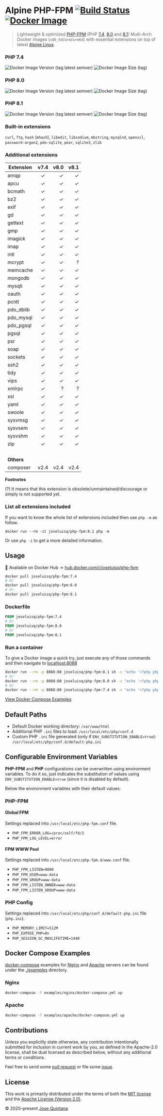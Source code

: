 # Alpine PHP-FPM [![Build Status](https://api.cirrus-ci.com/github/joseluisq/alpine-php-fpm.svg)](https://cirrus-ci.com/github/joseluisq/alpine-php-fpm) [![Docker Image](https://img.shields.io/docker/pulls/joseluisq/php-fpm.svg)](https://hub.docker.com/r/joseluisq/php-fpm/)

> Lightweight & optimized [PHP-FPM](https://www.php.net/manual/en/install.fpm.php) (PHP [7.4](https://www.php.net/ChangeLog-7.php#PHP_7_4), [8.0](https://www.php.net/ChangeLog-8.php#PHP_8_0) and [8.1](https://www.php.net/ChangeLog-8.php#PHP_8_1)) Multi-Arch Docker images (`x86_64`/`arm`/`arm64`) with essential extensions on top of latest [Alpine Linux](https://alpinelinux.org/).

### PHP 7.4

![Docker Image Version (tag latest semver)](https://img.shields.io/docker/v/joseluisq/php-fpm/7.4) ![Docker Image Size (tag)](https://img.shields.io/docker/image-size/joseluisq/php-fpm/7.4)

### PHP 8.0

![Docker Image Version (tag latest semver)](https://img.shields.io/docker/v/joseluisq/php-fpm/8.0) ![Docker Image Size (tag)](https://img.shields.io/docker/image-size/joseluisq/php-fpm/8.0)

### PHP 8.1

![Docker Image Version (tag latest semver)](https://img.shields.io/docker/v/joseluisq/php-fpm/8.1) ![Docker Image Size (tag)](https://img.shields.io/docker/image-size/joseluisq/php-fpm/8.1)

### Built-in extensions

`curl`, `ftp`, `hash` (`mhash`), `libedit`, `libsodium`, `mbstring`, `mysqlnd`, `openssl`, `password-argon2`, `pdo-sqlite`, `pear`, `sqlite3`, `zlib`

### Additional extensions

| Extension  |  v7.4  |   v8.0 |   v8.1 |
| ---------- | :----: | -----: | -----: |
| amqp       |   ✓    |      ✓ |      ✓ |
| apcu       |   ✓    |      ✓ |      ✓ |
| bcmath     |   ✓    |      ✓ |      ✓ |
| bz2        |   ✓    |      ✓ |      ✓ |
| exif       |   ✓    |      ✓ |      ✓ |
| gd         |   ✓    |      ✓ |      ✓ |
| gettext    |   ✓    |      ✓ |      ✓ |
| gmp        |   ✓    |      ✓ |      ✓ |
| imagick    |   ✓    |      ✓ |      ✓ |
| imap       |   ✓    |      ✓ |      ✓ |
| intl       |   ✓    |      ✓ |      ✓ |
| mcrypt     |   ✓    |      ✓ |      ? |
| memcache   |   ✓    |      ✓ |      ✓ |
| mongodb    |   ✓    |      ✓ |      ✓ |
| mysqli     |   ✓    |      ✓ |      ✓ |
| oauth      |   ✓    |      ✓ |      ✓ |
| pcntl      |   ✓    |      ✓ |      ✓ |
| pdo_dblib  |   ✓    |      ✓ |      ✓ |
| pdo_mysql  |   ✓    |      ✓ |      ✓ |
| pdo_pgsql  |   ✓    |      ✓ |      ✓ |
| pgsql      |   ✓    |      ✓ |      ✓ |
| psr        |   ✓    |      ✓ |      ✓ |
| soap       |   ✓    |      ✓ |      ✓ |
| sockets    |   ✓    |      ✓ |      ✓ |
| ssh2       |   ✓    |      ✓ |      ✓ |
| tidy       |   ✓    |      ✓ |      ✓ |
| vips       |   ✓    |      ✓ |      ✓ |
| xmlrpc     |   ✓    |      ? |      ? |
| xsl        |   ✓    |      ✓ |      ✓ |
| yaml       |   ✓    |      ✓ |      ✓ |
| swoole     |   ✓    |      ✓ |      ✓ |
| sysvmsg    |   ✓    |      ✓ |      ✓ |
| sysvsem    |   ✓    |      ✓ |      ✓ |
| sysvshm    |   ✓    |      ✓ |      ✓ |
| zip        |   ✓    |      ✓ |      ✓ |
| &nbsp;     | &nbsp; | &nbsp; | &nbsp; |
| **Others** |        |        |        |
| composer   |  v2.4  |   v2.4 |   v2.4 |

**Footnotes**

(?) It means that this extension is obsolete/unmaintained/discourage or simply is not supported yet.

### List all extensions included

If you want to know the whole list of extensions included then use `php -m` as follow.

```
docker run --rm -it joseluisq/php-fpm:8.1 php -m
```

Or use `php -i` to get a more detailed information.

## Usage

🐳 Available on Docker Hub → [hub.docker.com/r/joseluisq/php-fpm](https://hub.docker.com/r/joseluisq/php-fpm/)

```sh
docker pull joseluisq/php-fpm:7.4
# Or
docker pull joseluisq/php-fpm:8.0
# Or
docker pull joseluisq/php-fpm:8.1
```

### Dockerfile

```Dockerfile
FROM joseluisq/php-fpm:7.4
# Or
FROM joseluisq/php-fpm:8.0
# Or
FROM joseluisq/php-fpm:8.1
```

### Run a container

To give a Docker image a quick try, just execute any of those commands and then navigate to [localhost:8088](http://localhost:8088)

```sh
docker run --rm -p 8088:80 joseluisq/php-fpm:8.1 sh -c "echo '<?php phpinfo();' > index.php; php -S [::]:80 -t ."
# Or
docker run --rm -p 8088:80 joseluisq/php-fpm:8.0 sh -c "echo '<?php phpinfo();' > index.php; php -S [::]:80 -t ."
# Or
docker run --rm -p 8088:80 joseluisq/php-fpm:7.4 sh -c "echo '<?php phpinfo();' > index.php; php -S [::]:80 -t ."
```

[View Docker Compose Examples](#docker-compose-examples)

## Default Paths

- Default Docker working directory: `/var/www/html`
- Additional PHP `.ini` files to load: `/usr/local/etc/php/conf.d`
- Custom PHP `.ini` file generated (only if `ENV_SUBSTITUTION_ENABLE=true`): `/usr/local/etc/php/conf.d/default-php.ini`

## Configurable Environment Variables

**PHP-FPM** and **PHP** configurations can be overwritten using environment variables.
To do it so, just indicates the substitution of values using `ENV_SUBSTITUTION_ENABLE=true` (since it is disabled by default).

Below the environment variables with their default values:

### PHP-FPM

#### Global FPM

Settings replaced into `/usr/local/etc/php-fpm.conf` file.

- `PHP_FPM_ERROR_LOG=/proc/self/fd/2`
- `PHP_FPM_LOG_LEVEL=error`

#### FPM WWW Pool

Settings replaced into `/usr/local/etc/php-fpm.d/www.conf` file.

- `PHP_FPM_LISTEN=9000`
- `PHP_FPM_USER=www-data`
- `PHP_FPM_GROUP=www-data`
- `PHP_FPM_LISTEN_OWNER=www-data`
- `PHP_FPM_LISTEN_GROUP=www-data`

### PHP Config

Settings replaced into `/usr/local/etc/php/conf.d/default-php.ini` file (`php.ini`).

- `PHP_MEMORY_LIMIT=512M`
- `PHP_EXPOSE_PHP=On`
- `PHP_SESSION_GC_MAXLIFETIME=1440`

## Docker Compose Examples

[docker-compose](https://docs.docker.com/compose/) examples for [Nginx](https://hub.docker.com/_/nginx) and [Apache](https://hub.docker.com/_/httpd) servers can be found under the [./examples](./examples) directory.

### Nginx

```sh
docker-compose -f examples/nginx/docker-compose.yml up
```

### Apache

```sh
docker-compose -f examples/apache/docker-compose.yml up
```

## Contributions

Unless you explicitly state otherwise, any contribution intentionally submitted for inclusion in current work by you, as defined in the Apache-2.0 license, shall be dual licensed as described below, without any additional terms or conditions.

Feel free to send some [pull request](https://github.com/joseluisq/alpine-php-fpm/pulls) or file some [issue](https://github.com/joseluisq/alpine-php-fpm/issues).

## License

This work is primarily distributed under the terms of both the [MIT license](LICENSE-MIT) and the [Apache License (Version 2.0)](LICENSE-APACHE).

© 2020-present [Jose Quintana](https://joseluisq.net)
